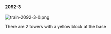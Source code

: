 #### 2092-3
![train-2092-3-0.png](https://github.com/lil-lab/nlvr/raw/master/nlvr/train/images/62/train-2092-3-0.png "train-2092-3-0.png")

There are 2 towers with a yellow block at the base